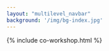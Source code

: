 ```yaml
---
layout: "multilevel_navbar"
background: '/img/bg-index.jpg'
---
```



{% include co-workshop.html %}
